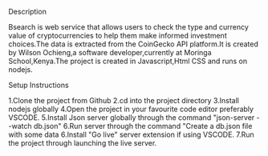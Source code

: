 Description

Bsearch is web service that allows users to check the type and currency value of cryptocurrencies  to help them make informed investment choices.The data is extracted from the CoinGecko API platform.It is created by Wilson Ochieng,a software developer,currently at Moringa School,Kenya.The project is created in Javascript,Html CSS and runs on nodejs.

Setup Instructions 

1.Clone the project  from Github
2.cd into the project directory
3.Install nodejs globally
4.Open the project in your favourite code editor preferably VSCODE.
5.Install Json server globally through the command "json-server --watch db.json"
6.Run server through the command "Create a db.json file with some data
6.Install "Go live" server extension if using VSCODE.
7.Run the project through launching the  live server.
